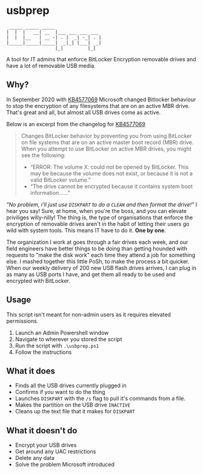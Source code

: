 # usbprep
```
 _____ _____ _____                 
|  |  |   __| __  |___ ___ ___ ___ 
|  |  |__   | __ -| . |  _| -_| . |
|_____|_____|_____|  _|_| |___|  _|
                  |_|         |_|      
```
A tool for IT admins that enforce BitLocker Encryption removable drives and have a lot of removable USB media.

## Why?
In September 2020 with [KB4577069](https://support.microsoft.com/en-us/topic/september-16-2020-kb4577069-os-build-17763-1490-preview-fcc63e7f-dbf1-ab01-9a11-1f79983e8526) Microsoft changed Bitlocker behaviour to stop the encryption of any filesystems that are on an active MBR drive. That's great and all, but almost all USB drives come as active.

Below is an excerpt from the changelog for [KB4577069](https://support.microsoft.com/en-us/topic/september-16-2020-kb4577069-os-build-17763-1490-preview-fcc63e7f-dbf1-ab01-9a11-1f79983e8526)

> Changes BitLocker behavior by preventing you from using BitLocker on file systems that are on an active master boot record (MBR) drive. When you attempt to use BitLocker on active MBR drives, you might see the following:
> * “ERROR: The volume X: could not be opened by BitLocker. This may be because the volume does not exist, or because it is not a valid BitLocker volume.”
> * “The drive cannot be encrypted because it contains system boot information……”

*"No problem, i'll just use `DISKPART` to do a `CLEAN` and then format the drive!"* I hear you say! Sure, at home, when you're the boss, and you can elevate priviliges willy-nilly! The thing is, the type of organisations that enforce the encryption of removable drives aren't in the habit of letting their users go wild with system tools. This means IT have to do it. **One by one**.

The organization I work at goes through a fair drives each week, and our field engineers have better things to be doing than getting hounded with requests to "make the disk work" each time they attend a job for something else. I mashed together this little PoSh, to make the process a bit quicker. When our weekly delivery of 200 new USB flash drives arrives, I can plug in as many as USB ports I have, and get them all ready to be used and encrypted with BitLocker. 

## Usage
This script isn't meant for non-admin users as it requires elevated permissions.

1. Launch an Admin Powershell window
2. Navigate to wherever you stored the script
3. Run the script with `.\usbprep.ps1` 
4. Follow the instructions

## What it does
* Finds all the USB drives currently plugged in
* Confirms if you want to do the thing
* Launches `DISKPART` with the `/s` flag to pull it's commands from a file.
* Makes the partition on the USB drive `INACTIVE`
* Cleans up the text file that it makes for `DISKPART`
## What it doesn't do
* Encrypt your USB drives
* Get around any UAC restrictions
* Delete any data
* Solve the problem Microsoft introduced